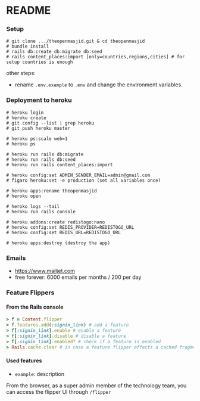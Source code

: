 # README

### Setup

```
# git clone .../theopenmasjid.git & cd theopenmasjid
# bundle install
# rails db:create db:migrate db:seed
# rails content_places:import [only=countries,regions,cities] # for setup countries is enough
```

other steps:

- rename `.env.example` to `.env` and change the environment variables.

### Deployment to heroku

```
# heroku login
# heroku create
# git config --list | grep heroku
# git push heroku master

# heroku ps:scale web=1
# heroku ps

# heroku run rails db:migrate
# heroku run rails db:seed
# heroku run rails content_places:import

# heroku config:set ADMIN_SENDER_EMAIL=admin@gmail.com
# figaro heroku:set -e production (set all variables once)

# heroku apps:rename theopenmasjid
# heroku open

# heroko logs --tail
# heroku run rails console

# heroku addons:create redistogo:nano
# heroku config:set REDIS_PROVIDER=REDISTOGO_URL
# heroku config:set REDIS_URL=REDISTOGO_URL

# heroku apps:destroy (destroy the app)
```

### Emails

- https://www.mailjet.com
- free forever: 6000 emails per months / 200 per day


### Feature Flippers

#### From the Rails console

```ruby
> f = Content.flipper
> f.features.add(:signin_link) # add a feature
> f[:signin_link].enable # enable a feature
> f[:signin_link].disable # disable a feature
> f[:signin_link].enabled? # check if a feature is enabled
> Rails.cache.clear # in case a feature flipper affects a cached fragment
```

#### Used features

- `example`: description

From the browser, as a super admin member of the technology team, you can access the flipper UI through `/flipper`
